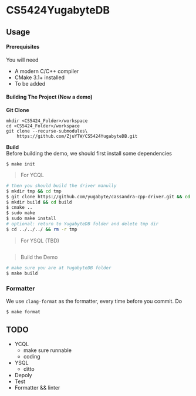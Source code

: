 # CS5424YugabyteDB

## Usage
#### Prerequisites
You will need
* A modern C/C++ compiler
* CMake 3.1+ installed
* To be added

#### Building The Project (Now a demo)
**Git Clone**
```
mkdir <CS5424_Folder>/workspace
cd <CS5424_Folder>/workspace 
git clone --recurse-submodules\
    https://github.com/ZjuYTW/CS5424YugabyteDB.git

```

**Build**  
Before building the demo, we should first install some dependencies
```
$ make init
```
> For YCQL
```bash
# then you should build the driver manully
$ mkdir tmp && cd tmp
$ git clone https://github.com/yugabyte/cassandra-cpp-driver.git && cd cassandra-cpp-driver
$ mkdir build && cd build
$ cmake ..
$ sudo make
$ sudo make install
# optional: return to YugabyteDB folder and delete tmp dir
$ cd ../../../ && rm -r tmp
```
> For YSQL (TBD)
```
```
> Build the Demo
```bash
# make sure you are at YugabyteDB folder
$ make build
```

### Formatter
We use `clang-format` as the formatter, every time before you commit. Do
```
$ make format
```

## TODO
* YCQL
  * make sure runnable
  * coding
* YSQL
  * ditto
* Depoly
* Test
* Formatter && linter

